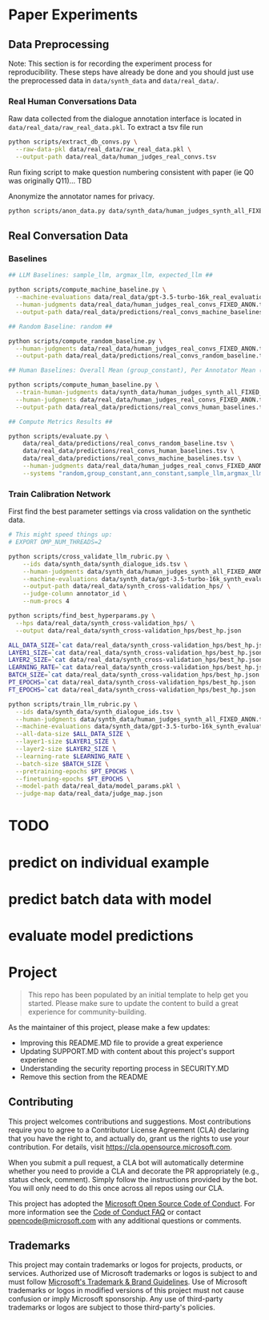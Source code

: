 







# Paper Experiments

## Data Preprocessing

Note: This section is for recording the experiment process for reproducibility.
These steps have already be done and you should just use the preprocessed data
in `data/synth_data` and `data/real_data/`.

### Real Human Conversations Data

Raw data collected from the dialogue annotation interface is located in `data/real_data/raw_real_data.pkl`. To extract a tsv file run 

```bash
python scripts/extract_db_convs.py \
  --raw-data-pkl data/real_data/raw_real_data.pkl \
  --output-path data/real_data/human_judges_real_convs.tsv
```


Run fixing script to make question numbering consistent with paper (ie Q0 was originally Q11)... TBD


Anonymize the annotator names for privacy.

```bash
python scripts/anon_data.py data/synth_data/human_judges_synth_all_FIXED.tsv data/real_data/human_judges_real_convs_FIXED.tsv 
```


## Real Conversation Data

### Baselines

```bash
## LLM Baselines: sample_llm, argmax_llm, expected_llm ##

python scripts/compute_machine_baseline.py \
  --machine-evaluations data/real_data/gpt-3.5-turbo-16k_real_evaluations_FIXED.tsv \
  --human-judgments data/real_data/human_judges_real_convs_FIXED_ANON.tsv \
  --output-path data/real_data/predictions/real_convs_machine_baselines.tsv 

## Random Baseline: random ##

python scripts/compute_random_baseline.py \
  --human-judgments data/real_data/human_judges_real_convs_FIXED_ANON.tsv \
  --output-path data/real_data/predictions/real_convs_random_baseline.tsv

## Human Baselines: Overall Mean (group_constant), Per Annotator Mean (ann_constant) ##

python scripts/compute_human_baseline.py \
  --train-human-judgments data/synth_data/human_judges_synth_all_FIXED_ANON.tsv \
  --human-judgments data/real_data/human_judges_real_convs_FIXED_ANON.tsv \
  --output-path data/real_data/predictions/real_convs_human_baselines.tsv

## Compute Metrics Results ##

python scripts/evaluate.py \
    data/real_data/predictions/real_convs_random_baseline.tsv \
    data/real_data/predictions/real_convs_human_baselines.tsv \
    data/real_data/predictions/real_convs_machine_baselines.tsv \
    --human-judgments data/real_data/human_judges_real_convs_FIXED_ANON.tsv \
    --systems "random,group_constant,ann_constant,sample_llm,argmax_llm,expected_llm" 
```

### Train Calibration Network 

First find the best parameter settings via cross validation on the synthetic data.

```bash
# This might speed things up:
# EXPORT OMP_NUM_THREADS=2

python scripts/cross_validate_llm_rubric.py \
    --ids data/synth_data/synth_dialogue_ids.tsv \
    --human-judgments data/synth_data/human_judges_synth_all_FIXED_ANON.tsv \
    --machine-evaluations data/synth_data/gpt-3.5-turbo-16k_synth_evaluations_FIXED.tsv \
    --output-path data/real_data/synth_cross-validation_hps/ \
    --judge-column annotator_id \
    --num-procs 4

python scripts/find_best_hyperparams.py \
  --hps data/real_data/synth_cross-validation_hps/ \
  --output data/real_data/synth_cross-validation_hps/best_hp.json

ALL_DATA_SIZE=`cat data/real_data/synth_cross-validation_hps/best_hp.json | jq .all_data_size`
LAYER1_SIZE=`cat data/real_data/synth_cross-validation_hps/best_hp.json | jq .layer1_size`
LAYER2_SIZE=`cat data/real_data/synth_cross-validation_hps/best_hp.json | jq .layer2_size`
LEARNING_RATE=`cat data/real_data/synth_cross-validation_hps/best_hp.json | jq .learning_rate`
BATCH_SIZE=`cat data/real_data/synth_cross-validation_hps/best_hp.json | jq .batch_size`
PT_EPOCHS=`cat data/real_data/synth_cross-validation_hps/best_hp.json | jq .pretraining_epochs`
FT_EPOCHS=`cat data/real_data/synth_cross-validation_hps/best_hp.json | jq .finetuning_epochs`

python scripts/train_llm_rubric.py \
  --ids data/synth_data/synth_dialogue_ids.tsv \
  --human-judgments data/synth_data/human_judges_synth_all_FIXED_ANON.tsv \
  --machine-evaluations data/synth_data/gpt-3.5-turbo-16k_synth_evaluations_FIXED.tsv \
  --all-data-size $ALL_DATA_SIZE \
  --layer1-size $LAYER1_SIZE \
  --layer2-size $LAYER2_SIZE \
  --learning-rate $LEARNING_RATE \
  --batch-size $BATCH_SIZE \
  --pretraining-epochs $PT_EPOCHS \
  --finetuning-epochs $FT_EPOCHS \
  --model-path data/real_data/model_params.pkl \
  --judge-map data/real_data/judge_map.json
```

# TODO
# predict on individual example
# predict batch data with model
# evaluate model predictions

# Project


> This repo has been populated by an initial template to help get you started. Please
> make sure to update the content to build a great experience for community-building.

As the maintainer of this project, please make a few updates:

- Improving this README.MD file to provide a great experience
- Updating SUPPORT.MD with content about this project's support experience
- Understanding the security reporting process in SECURITY.MD
- Remove this section from the README

## Contributing

This project welcomes contributions and suggestions.  Most contributions require you to agree to a
Contributor License Agreement (CLA) declaring that you have the right to, and actually do, grant us
the rights to use your contribution. For details, visit https://cla.opensource.microsoft.com.

When you submit a pull request, a CLA bot will automatically determine whether you need to provide
a CLA and decorate the PR appropriately (e.g., status check, comment). Simply follow the instructions
provided by the bot. You will only need to do this once across all repos using our CLA.

This project has adopted the [Microsoft Open Source Code of Conduct](https://opensource.microsoft.com/codeofconduct/).
For more information see the [Code of Conduct FAQ](https://opensource.microsoft.com/codeofconduct/faq/) or
contact [opencode@microsoft.com](mailto:opencode@microsoft.com) with any additional questions or comments.

## Trademarks

This project may contain trademarks or logos for projects, products, or services. Authorized use of Microsoft 
trademarks or logos is subject to and must follow 
[Microsoft's Trademark & Brand Guidelines](https://www.microsoft.com/en-us/legal/intellectualproperty/trademarks/usage/general).
Use of Microsoft trademarks or logos in modified versions of this project must not cause confusion or imply Microsoft sponsorship.
Any use of third-party trademarks or logos are subject to those third-party's policies.
